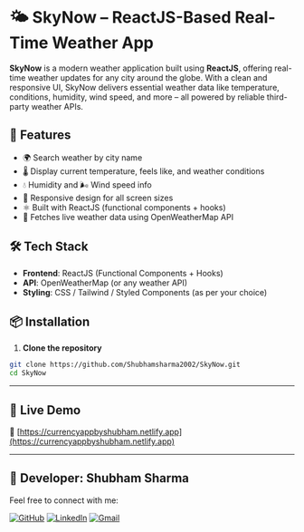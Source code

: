 # 🌤️ SkyNow – ReactJS-Based Real-Time Weather App

**SkyNow** is a modern weather application built using **ReactJS**, offering real-time weather updates for any city around the globe. With a clean and responsive UI, SkyNow delivers essential weather data like temperature, conditions, humidity, wind speed, and more – all powered by reliable third-party weather APIs.

## 🚀 Features

- 🌍 Search weather by city name
- 🌡️ Display current temperature, feels like, and weather conditions
- 💧 Humidity and 🌬️ Wind speed info
- 📱 Responsive design for all screen sizes
- ⚛️ Built with ReactJS (functional components + hooks)
- 🔄 Fetches live weather data using OpenWeatherMap API

## 🛠️ Tech Stack

- **Frontend**: ReactJS (Functional Components + Hooks)
- **API**: OpenWeatherMap (or any weather API)
- **Styling**: CSS / Tailwind / Styled Components (as per your choice)

## 📦 Installation

1. **Clone the repository**

```bash
git clone https://github.com/Shubhamsharma2002/SkyNow.git
cd SkyNow
```
---

## 🚀 Live Demo

🔗 [https://currencyappbyshubham.netlify.app](https://currencyappbyshubham.netlify.app)

---

## 👤 Developer: Shubham Sharma

Feel free to connect with me:

[![GitHub](https://img.shields.io/badge/GitHub-181717?style=for-the-badge&logo=github&logoColor=white)](https://github.com/Shubhamsharma2002)  [![LinkedIn](https://img.shields.io/badge/LinkedIn-0A66C2?style=for-the-badge&logo=linkedin&logoColor=white)](https://www.linkedin.com/in/shubhamsharma2026/)   [![Gmail](https://img.shields.io/badge/Gmail-D14836?style=for-the-badge&logo=gmail&logoColor=white)](mailto:shubhamjii2002@gmail.com)